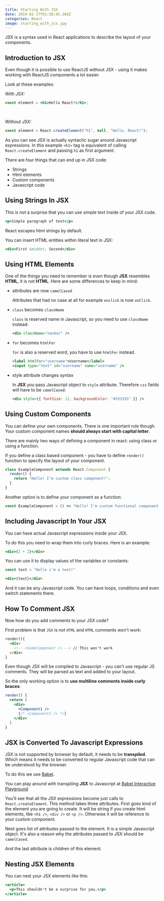 ```yaml
---
title: Starting With JSX
date: 2019-02-17T01:58:45.284Z
categories: React
image: starting_with_jsx.jpg
---
```


JSX is a syntax used in React applications to describe the layout of your components.

## Introduction to JSX

Even though it is possible to use ReactJS without JSX - using it makes working with ReactJS components a lot easier.

Look at these examples:

_With JSX:_

```jsx
const element = <h1>Hello React!</h1>;
```

<br/>

_Without JSX:_

```jsx
const element = React.createElement("h1", null, "Hello, React!");
```

As you can see JSX is actually syntactic sugar around Javascript expressions. In this example `<h1>` tag is equivalent of calling `React.createElement` and passing `h1` as first argument.

There are four things that can end up in JSX code:

* Strings
* Html elements
* Custom components
* Javascript code

## Using Strings In JSX

This is not a surprise that you can use simple text inside of your JSX code.

```jsx
<p>Simple paragraph of text</p>
```

React escapes html strings by default.

You can insert HTML entities within literal text in JSX:

```jsx
<div>First &middot; Second</div>
```

## Using HTML Elements

One of the things you need to remember is even though **JSX** resembles **HTML**, it is not **HTML**. Here are some differences to keep in mind:

* attributes are now `camelCased`

  Attributes that had no case at all for example `onclick` is now `onClick`.

* `class` becomes `className`

  `class` is reserved name in Javascript, so you need to use `className` instead:

  ```jsx
  <div className="navbar" />
  ```

* `for` becomes `htmlFor`

  `for` is also a reserved word, you have to use `htmlFor` instead.

  ```jsx
  <label htmlFor="username">Username</label>
  <input type="text" id="username" name="username" />
  ```

* style attribute changes syntax

  In **JSX** you pass Javascript object to `style` attribute. Therefore `css` fields will have to be `camelCased`:

  ```jsx
  <div style={{ fontSize: 12, backgroundColor: "#333333" }} />
  ```

## Using Custom Components

You can define your own components. There is one important rule though. Your custom component names **should always start with capital letter**.

There are mainly two ways of defining a component in react: using class or using a function.

If you define a class based component - you have to define `render()` function to specify the layout of your component.

```jsx
class ExampleComponent extends React.Component {
  render() {
    return "Hello! I'm custom class component!";
  }
}
```

Another option is to define your component as a function:

```jsx
const ExampleComponent = () => "Hello! I'm custom functional component!";
```

## Including Javascript In Your JSX

You can have actual Javascript expressions inside your JSX.

To do this you need to wrap them into curly braces. Here is an example:

```jsx
<div>{2 + 2}</div>
```

You can use it to display values of the variables or constants:

```jsx
const text = "Hello i'm a text!"

<div>{text}</div>
```

And it can be any Javascript code. You can have loops, conditions and even switch statements there.

## How To Comment JSX

Now how do you add comments to your JSX code?

First problem is that `JSX` is not `HTML` and `HTML` comments won't work:

```html
render(){
  <div>
    <!-- <SomeComponent /> --> // This won't work
  </div>
}
```

Even though JSX will be compiled to Javascript - you can't use regular JS comments. They will be parsed as text and added to your layout.

So the only working option is to **use multiline comments inside curly braces**:

```jsx
render() {
  return (
    <div>
      <Component1 />
      {/* <Component2 /> */}
    </div>
  )
}
```

## JSX is Converted To Javascript Expressions

JSX is not supported by browser by default, it needs to be **transpiled**. Which means it needs to be converted to regular Javascript code that can be understood by the browser.

To do this we use [Babel](https://babeljs.io/).

You can play around with transpiling **JSX** to Javascript at [Babel Interactive Playground](https://babeljs.io/repl#?babili=false&browsers=&build=&builtIns=false&spec=false&loose=false&code_lz=FBA&debug=false&forceAllTransforms=false&shippedProposals=false&circleciRepo=&evaluate=false&fileSize=false&timeTravel=false&sourceType=module&lineWrap=true&presets=es2015%2Creact%2Cstage-2&prettier=true&targets=&version=7.3.3)

You'll see that all the JSX expressions become just calls to `React.createElement`. This method takes three attributes. First goes kind of the element you are going to create. It will be string if you create html elements, like `<h1 />`, `<div />` or `<p />`. Otherwise it will be reference to your custom component.

Next goes list of attributes passed to the element. It is a simple Javascript object. It's also a reason why the attributes passed to JSX should be `camelCased`.

And the last attribute is children of this element.

## Nesting JSX Elements

You can nest your JSX elements like this:

```jsx
<article>
  <p>This shouldn't be a surprise for you.</p>
</article>
```
